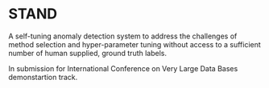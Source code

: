 # STAND
A self-tuning anomaly detection system to address the challenges of method selection and hyper-parameter tuning without access to a sufficient number of human supplied, ground truth labels.

In submission for International Conference on Very Large Data Bases demonstartion track.
